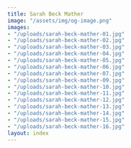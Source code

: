 ```yaml
---
title: Sarah Beck Mather
image: "/assets/img/og-image.png"
images:
- "/uploads/sarah-beck-mather-01.jpg"
- "/uploads/sarah-beck-mather-02.jpg"
- "/uploads/sarah-beck-mather-03.jpg"
- "/uploads/sarah-beck-mather-04.jpg"
- "/uploads/sarah-beck-mather-05.jpg"
- "/uploads/sarah-beck-mather-06.jpg"
- "/uploads/sarah-beck-mather-07.jpg"
- "/uploads/sarah-beck-mather-09.jpg"
- "/uploads/sarah-beck-mather-10.jpg"
- "/uploads/sarah-beck-mather-11.jpg"
- "/uploads/sarah-beck-mather-12.jpg"
- "/uploads/sarah-beck-mather-13.jpg"
- "/uploads/sarah-beck-mather-14.jpg"
- "/uploads/sarah-beck-mather-15.jpg"
- "/uploads/sarah-beck-mather-16.jpg"
layout: index
---
```


